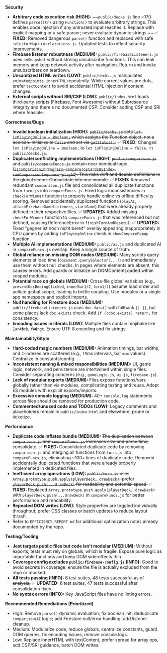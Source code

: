 **Security**

- **Arbitrary code execution risk (HIGH):** ~~`public/decks.js` line ~170 defines `parse(str)` using `Function()` to evaluate arbitrary strings. This enables code injection if any untrusted input reaches it. Replace with explicit mapping or a safe parser; never evaluate dynamic strings.~~ ✅ **FIXED:** Removed dangerous `parse()` function and replaced with safe `selectorMap` in `declarations.js`. Updated tests to reflect security improvements.
- **Firebase listener robustness (MEDIUM):** `public/firebaseListeners.js` uses `onSnapshot` without storing unsubscribe functions. This can leak memory and keep network activity after navigation. Return and invoke unsubscribers on teardown.
- **Unsanitized HTML writes (LOW):** `public/decks.js` manipulates `animatedpoints.innerHTML` repeatedly. While current values are dots, prefer `textContent` to avoid accidental HTML injection if content changes.
- **External scripts without SRI/CSP (LOW):** `public/index.html` loads third‑party scripts (Firebase, Font Awesome) without Subresource Integrity and there's no documented CSP. Consider adding CSP and SRI where feasible.

**Correctness/Bugs**

- **Invalid boolean initialization (HIGH):** ~~`public/decks.js` sets `let isPlayingOnline = Boolean;` which assigns the Function object, not a boolean. Initialize to `false` and set via `getStatus()`.~~ ✅ **FIXED:** Changed `let isPlayingOnline = Boolean;` to `let isPlayingOnline = false;` in `public/decks.js`.
- **Duplicate/conflicting implementations (HIGH):** ~~`public/comparison.js` and `public/compareFuncs.js` contain near‑identical logic (`isComparisonInProgress`, `compareTopCardsByIndex`, `runComparisonSequence`, `playAI`). This risks drift and double definitions in the global scope. Consolidate into one module.~~ ✅ **FIXED:** Removed redundant `comparison.js` file and consolidated all duplicate functions from `turn.js` into `compareFuncs.js`. Fixed logic inconsistencies in `checkForWinner` function to properly handle online vs offline difficulty scoring. Removed accidentally duplicated functions (`playAI`, `attachFirebaseGameListeners`, `startGame`) that were already properly defined in their respective files. ✅ **UPDATED:** Added missing `checkForWinner` function to `compareFuncs.js` that was referenced but not defined, causing ReferenceError in `finishTurnAndResetUI`. ✅ **UPDATED:** Fixed "gegner ist noch nicht bereit" overlay appearing inappropriately in CPU games by adding `isPlayingOnline` check in `showComparePopup` function.
- **Multiple AI implementations (MEDIUM):** `public/ai.js` and duplicated AI in `compareFuncs.js` overlap. Keep a single source of truth.
- **Global reliance on missing DOM nodes (MEDIUM):** Many scripts query elements at load time (`document.querySelector(...)`) and immediately use them without null checks. In pages where elements are absent, this causes errors. Add guards or initialize on DOMContentLoaded within scoped modules.
- **Potential race on globals (MEDIUM):** Cross‑file global variables (e.g., `preventDocBeeingClicked`, `innerBar1/2`, `form1/2`) assume load order and pollute global scope, leading to brittle coupling. Use modules or a single app namespace and explicit imports.
- **Null handling for Firestore docs (MEDIUM):** `public/firebaseListeners.js` uses `doc.data()` with fallback `|| {}`, but some places lack `doc.exists` check. Add `if (!doc.exists) return;` for consistency.
- **Encoding issues in literals (LOW):** Multiple files contain mojibake like `ZurA�ck`, `fA�ngt`. Ensure UTF‑8 encoding and fix strings.

**Maintainability/Style**

- **Hard‑coded magic numbers (MEDIUM):** Animation timings, bar widths, and z‑indexes are scattered (e.g., `15`ms intervals, bar `max` values). Centralize in constants/config.
- **Inconsistent naming & mixed responsibilities (MEDIUM):** UI, game logic, network, and persistence are intertwined within single files. Consider separating concerns (e.g., `gameLogic.js`, `ui.js`, `firebase.js`).
- **Lack of modular exports (MEDIUM):** Files expose functions/vars globally rather than via modules, complicating testing and reuse. Adopt ES modules with explicit exports/imports.
- **Excessive console logging (MEDIUM):** 40+ `console.log` statements across files should be removed for production code.
- **Commented/unused code and TODOs (LOW):** Legacy comments and placeholders remain in `public/index.html` and elsewhere; prune or ticketize.

**Performance**

- **Duplicate code inflates bundle (MEDIUM):** ~~The duplication between `comparison.js` and `compareFuncs.js` increases size and parse time; consolidate.~~ ✅ **FIXED:** Consolidated duplicate code by removing `comparison.js` and merging all functions from `turn.js` into `compareFuncs.js`, eliminating ~100+ lines of duplicate code. Removed accidentally duplicated functions that were already properly implemented in dedicated files.
- **Inefficient array operations (LOW):** ~~`public/turn.js` uses `Array.prototype.push.apply(playerDeck, drawDeck)`; prefer `playerDeck.push(...drawDeck)` for readability and potential speed.~~ ✅ **FIXED:** Replaced `Array.prototype.push.apply(playerDeck, drawDeck)` with `playerDeck.push(...drawDeck)` in `compareFuncs.js` for better performance and readability.
- **Repeated DOM writes (LOW):** Style properties are toggled individually throughout; prefer CSS classes or batch updates to reduce layout thrash.
- Refer to `EFFICIENCY_REPORT.md` for additional optimization notes already documented by the repo.

**Testing/Tooling**

- **Jest targets public files but code isn't modular (MEDIUM):** Without exports, tests must rely on globals, which is fragile. Expose pure logic as importable functions and keep DOM side‑effects thin.
- **Coverage config excludes `public/firebase-config.js` (INFO):** Good to avoid secrets in coverage; ensure the file is actually excluded from the repo or mocked.
- **All tests passing (INFO):** ~~6 test suites, 48 tests successful as of analysis.~~ ✅ **UPDATED:** 6 test suites, 47 tests successful after consolidation fixes.
- **No syntax errors (INFO):** Key JavaScript files have no linting errors.

**Recommended Remediations (Prioritized)**

- High: Remove `parse()` dynamic evaluation; fix boolean init; deduplicate `comparison`/`AI` logic; add Firestore null/error handling; add listener cleanup.
- Medium: Modularize code, reduce globals, centralize constants, guard DOM queries, fix encoding issues, remove console.logs.
- Low: Replace innerHTML with textContent, prefer spread for array ops, add CSP/SRI guidance, batch DOM writes.
